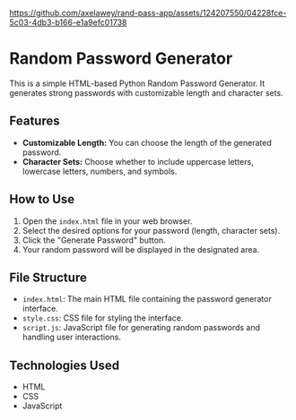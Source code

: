 

https://github.com/axelawey/rand-pass-app/assets/124207550/04228fce-5c03-4db3-b166-e1a9efc01738


# Random Password Generator

This is a simple HTML-based Python Random Password Generator. It generates strong passwords with customizable length and character sets.

## Features

- **Customizable Length:** You can choose the length of the generated password.
- **Character Sets:** Choose whether to include uppercase letters, lowercase letters, numbers, and symbols.


## How to Use

1. Open the `index.html` file in your web browser.
2. Select the desired options for your password (length, character sets).
3. Click the "Generate Password" button.
4. Your random password will be displayed in the designated area.


## File Structure

- `index.html`: The main HTML file containing the password generator interface.
- `style.css`: CSS file for styling the interface.
- `script.js`: JavaScript file for generating random passwords and handling user interactions.

## Technologies Used

- HTML
- CSS
- JavaScript

